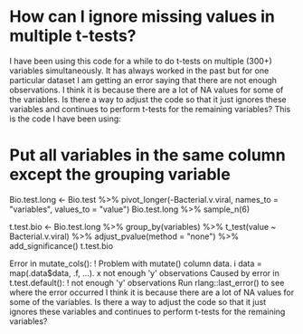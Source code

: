 
# How can I ignore missing values in multiple t-tests?

I have been using this code for a while to do t-tests on multiple (300+) variables simultaneously. It has always worked in the past but for one particular dataset I am getting an error saying that there are not enough observations. I think it is because there are a lot of NA values for some of the variables. Is there a way to adjust the code so that it just ignores these variables and continues to perform t-tests for the remaining variables?
This is the code I have been using:
# Put all variables in the same column except the grouping variable
Bio.test.long <- Bio.test %>%
  pivot_longer(-Bacterial.v.viral, names_to = "variables", values_to = "value")
Bio.test.long %>% sample_n(6)

t.test.bio <- Bio.test.long %>%
  group_by(variables) %>%
  t_test(value ~ Bacterial.v.viral) %>%
  adjust_pvalue(method = "none") %>%
  add_significance()
t.test.bio

Error in mutate_cols():
! Problem with mutate() column data.
i data = map(.data$data, .f, ...).
x not enough 'y' observations
Caused by error in t.test.default():
! not enough 'y' observations
Run rlang::last_error() to see where the error occurred
I think it is because there are a lot of NA values for some of the variables. Is there a way to adjust the code so that it just ignores these variables and continues to perform t-tests for the remaining variables?

        